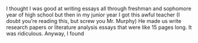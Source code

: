 I thought I was good at writing essays all through freshman and sophomore year of high school but then in my junior year I got this awful teacher (I doubt you’re reading this, but screw you Mr. Murphy) He made us write research papers or literature analysis essays that were like 15 pages long. It was ridiculous. Anyway, I found


